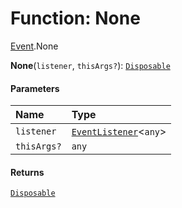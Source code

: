 # Function: None

[Event](/auto-docs/free-layout-editor/modules/Event.md).None

**None**(`listener`, `thisArgs?`): [`Disposable`](/auto-docs/free-layout-editor/interfaces/Disposable-1.md)

#### Parameters

| Name | Type |
| :------ | :------ |
| `listener` | [`EventListener`](/auto-docs/free-layout-editor/interfaces/EventListener.md)<`any`> |
| `thisArgs?` | `any` |

#### Returns

[`Disposable`](/auto-docs/free-layout-editor/interfaces/Disposable-1.md)
